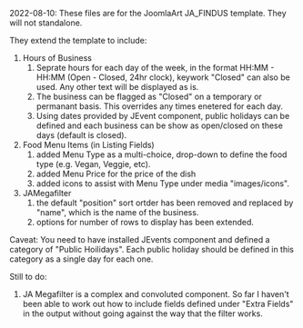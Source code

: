 2022-08-10:
These files are for the JoomlaArt JA_FINDUS template. They will not standalone.

They extend the template to include:

1. Hours of Business
   1. Seprate hours for each day of the week, in the format HH:MM - HH:MM (Open - Closed, 24hr clock), keywork "Closed" can also be used. Any other text will be displayed as is.
   2. The business can be flagged as "Closed" on a temporary or permanant basis. This overrides any times enetered for each day.
   3. Using dates provided by JEvent component, public holidays can be defined and each business can be show as open/closed on these days (default is closed).
2. Food Menu Items (in Listing Fields)
   1. added Menu Type as a multi-choice, drop-down to define the food type (e.g. Vegan, Veggie, etc).
   2. added Menu Price for the price of the dish
   3. added icons to assist with Menu Type under media "images/icons".
3. JAMegafilter
   1. the default "position" sort ortder has been removed and replaced by "name", which is the name of the business.
   2. options for number of rows to display has been extended.

Caveat: You need to have installed JEvents component and defined a category of "Public Hoilidays". Each public holiday should be defined in this category as a single day for each one.

Still to do:

1. JA Megafilter is a complex and convoluted component. So far I haven't been able to work out how to include fields defined under "Extra Fields" in the output without going against the way that the filter works.
